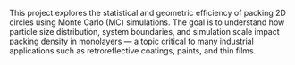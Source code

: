 This project explores the statistical and geometric efficiency of packing 2D circles using Monte Carlo (MC) simulations. The goal is to understand how particle size distribution, system boundaries, and simulation scale impact packing density in monolayers — a topic critical to many industrial applications such as retroreflective coatings, paints, and thin films.
